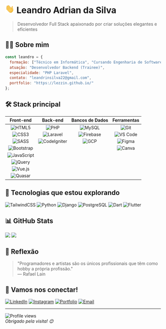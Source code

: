 # <img src="https://raw.githubusercontent.com/ABSphreak/ABSphreak/master/gifs/Hi.gif" width="30"> Leandro Adrian da Silva
> Desenvolvedor Full Stack apaixonado por criar soluções elegantes e eficientes

## 👨‍💻 Sobre mim

```javascript
const leandro = {
  formação: ["Técnico em Informática", "Cursando Engenharia de Software"],
  atuação: "Desenvolvedor Backend (Trainee)",
  especialidade: "PHP Laravel",
  contato: "leandrinsilva22@gmail.com",
  portfolio: "https://lezzin.github.io/"
};
```

## 🛠️ Stack principal

| Front-end | Back-end | Bancos de Dados | Ferramentas |
|:---:|:---:|:---:|:---:|
| ![HTML5](https://img.shields.io/badge/HTML5-E34F26?style=flat-square&logo=html5&logoColor=white) | ![PHP](https://img.shields.io/badge/PHP-777BB4?style=flat-square&logo=php&logoColor=white) | ![MySQL](https://img.shields.io/badge/MySQL-4479A1?style=flat-square&logo=mysql&logoColor=white) | ![Git](https://img.shields.io/badge/Git-F05032?style=flat-square&logo=git&logoColor=white) |
| ![CSS3](https://img.shields.io/badge/CSS3-1572B6?style=flat-square&logo=css3&logoColor=white) | ![Laravel](https://img.shields.io/badge/Laravel-FF2D20?style=flat-square&logo=laravel&logoColor=white) | ![Firebase](https://img.shields.io/badge/Firebase-FFCA28?style=flat-square&logo=firebase&logoColor=black) | ![VS Code](https://img.shields.io/badge/VS_Code-007ACC?style=flat-square&logo=visual-studio-code&logoColor=white) |
| ![SASS](https://img.shields.io/badge/Sass-CC6699?style=flat-square&logo=sass&logoColor=white) | ![CodeIgniter](https://img.shields.io/badge/CodeIgniter-EF4223?style=flat-square&logo=codeigniter&logoColor=white) | ![GCP](https://img.shields.io/badge/Google_Cloud-4285F4?style=flat-square&logo=google-cloud&logoColor=white) | ![Figma](https://img.shields.io/badge/Figma-F24E1E?style=flat-square&logo=figma&logoColor=white) |
| ![Bootstrap](https://img.shields.io/badge/Bootstrap-7952B3?style=flat-square&logo=bootstrap&logoColor=white) | | | ![Canva](https://img.shields.io/badge/Canva-00C4CC?style=flat-square&logo=canva&logoColor=white) |
| ![JavaScript](https://img.shields.io/badge/JavaScript-F7DF1E?style=flat-square&logo=javascript&logoColor=black) | | | |
| ![jQuery](https://img.shields.io/badge/jQuery-0769AD?style=flat-square&logo=jquery&logoColor=white) | | | |
| ![Vue.js](https://img.shields.io/badge/Vue.js-4FC08D?style=flat-square&logo=vue.js&logoColor=white) | | | |
| ![Quasar](https://img.shields.io/badge/Quasar-1976D2?style=flat-square&logo=quasar&logoColor=white) | | | |

## 🌱 Tecnologias que estou explorando
  
![TailwindCSS](https://img.shields.io/badge/Tailwind_CSS-06B6D4?style=for-the-badge&logo=tailwind-css&logoColor=white)
![Python](https://img.shields.io/badge/Python-3776AB?style=for-the-badge&logo=python&logoColor=white)
![Django](https://img.shields.io/badge/Django-092E20?style=for-the-badge&logo=django&logoColor=white)
![PostgreSQL](https://img.shields.io/badge/PostgreSQL-4169E1?style=for-the-badge&logo=postgresql&logoColor=white)
![Dart](https://img.shields.io/badge/Dart-0175C2?style=for-the-badge&logo=dart&logoColor=white)
![Flutter](https://img.shields.io/badge/Flutter-02569B?style=for-the-badge&logo=flutter&logoColor=white)

## 📊 GitHub Stats

<img height="180em" src="https://github-readme-stats.vercel.app/api?username=lezzin&show_icons=true&theme=tokyonight&include_all_commits=true&count_private=true"/>
<img height="180em" src="https://github-readme-stats.vercel.app/api/top-langs/?username=lezzin&layout=compact&langs_count=7&theme=tokyonight"/>

## 💭 Reflexão

> "Programadores e artistas são os únicos profissionais que têm como hobby a própria profissão."  
> — Rafael Lain

## 🤝 Vamos nos conectar!
  
[![LinkedIn](https://img.shields.io/badge/LinkedIn-0A66C2?style=for-the-badge&logo=linkedin&logoColor=white)](https://www.linkedin.com/in/leandro-adrian/)
[![Instagram](https://img.shields.io/badge/Instagram-E4405F?style=for-the-badge&logo=instagram&logoColor=white)](https://www.instagram.com/leandroadrian_)
[![Portfolio](https://img.shields.io/badge/Portfolio-000000?style=for-the-badge&logo=github&logoColor=white)](https://lezzin.github.io/)
[![Email](https://img.shields.io/badge/Email-EA4335?style=for-the-badge&logo=gmail&logoColor=white)](mailto:leandrinsilva22@gmail.com)

---

<img src="https://komarev.com/ghpvc/?username=lezzin&color=blue" alt="Profile views"/>
<br>
<i>Obrigado pela visita! 😊</i>
